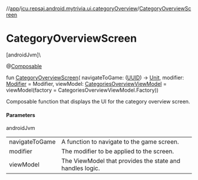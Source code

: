 //[app](../../index.md)/[icu.repsaj.android.mytrivia.ui.categoryOverview](index.md)/[CategoryOverviewScreen](-category-overview-screen.md)

# CategoryOverviewScreen

[androidJvm]\

@[Composable](https://developer.android.com/reference/kotlin/androidx/compose/runtime/Composable.html)

fun [CategoryOverviewScreen](-category-overview-screen.md)(
navigateToGame: ([UUID](https://developer.android.com/reference/kotlin/java/util/UUID.html))
-&gt; [Unit](https://kotlinlang.org/api/latest/jvm/stdlib/kotlin/-unit/index.html),
modifier: [Modifier](https://developer.android.com/reference/kotlin/androidx/compose/ui/Modifier.html) =
Modifier, viewModel: [CategoriesOverviewViewModel](-categories-overview-view-model/index.md) =
viewModel(factory = CategoriesOverviewViewModel.Factory))

Composable function that displays the UI for the category overview screen.

#### Parameters

androidJvm

|                |                                                          |
|----------------|----------------------------------------------------------|
| navigateToGame | A function to navigate to the game screen.               |
| modifier       | The modifier to be applied to the screen.                |
| viewModel      | The ViewModel that provides the state and handles logic. |
